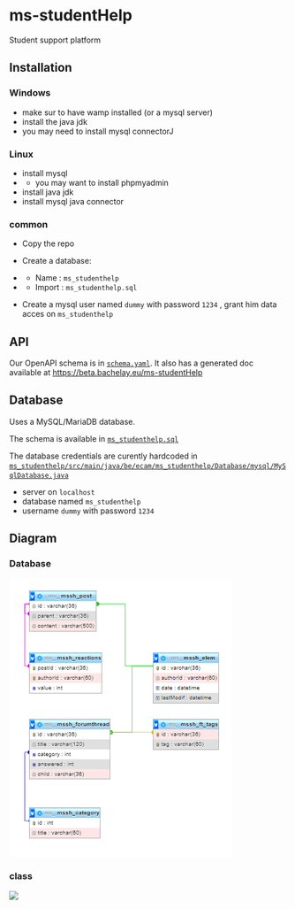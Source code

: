 # ms-studentHelp
Student support platform <br />

## Installation

### Windows
- make sur to have wamp installed (or a mysql server)
- install the java jdk
- you may need to install mysql connectorJ

### Linux
- install mysql
- - you may want to install phpmyadmin
- install java jdk
- install mysql java connector


### common
- Copy the repo
- Create a database:
- - Name : `ms_studenthelp`
- - Import : `ms_studenthelp.sql`

- Create a mysql user named `dummy` with password `1234` , grant him data acces on `ms_studenthelp`

## API

Our OpenAPI schema is in [`schema.yaml`](schema.yaml).
It also has a generated doc available at https://beta.bachelay.eu/ms-studentHelp

## Database

Uses a MySQL/MariaDB database.

The schema is available in [`ms_studenthelp.sql`](ms_studenthelp.sql)

The database credentials are curently hardcoded in [`ms_studenthelp/src/main/java/be/ecam/ms_studenthelp/Database/mysql/MySqlDatabase.java`](ms_studenthelp/src/main/java/be/ecam/ms_studenthelp/Database/mysql/MySqlDatabase.java)

- server on `localhost`
- database named `ms_studenthelp`
- username `dummy` with password `1234`

## Diagram
### Database
![](ms_studenthelp.png)


### class
![](https://lucid.app/publicSegments/view/9de2afd8-5cb7-414e-8c9d-8eb506c31ad0/image.png)
